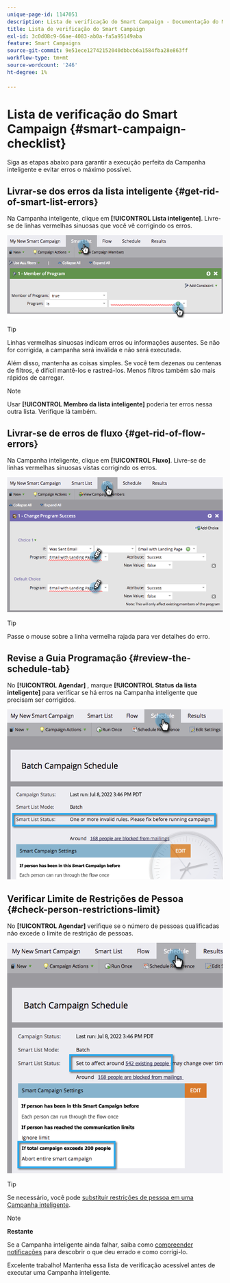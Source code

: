 ```yaml
---
unique-page-id: 1147051
description: Lista de verificação do Smart Campaign - Documentação do Marketo - Documentação do produto
title: Lista de verificação do Smart Campaign
exl-id: 3c0d08c9-66ae-4083-ab0a-fa5a95149aba
feature: Smart Campaigns
source-git-commit: 9e51ece12742152040dbbcb6a1584fba28e863ff
workflow-type: tm+mt
source-wordcount: '246'
ht-degree: 1%

---
```


# Lista de verificação do Smart Campaign {#smart-campaign-checklist}

Siga as etapas abaixo para garantir a execução perfeita da Campanha inteligente e evitar erros o máximo possível.

## Livrar-se dos erros da lista inteligente {#get-rid-of-smart-list-errors}

Na Campanha inteligente, clique em **[!UICONTROL Lista inteligente]**. Livre-se de linhas vermelhas sinuosas que você vê corrigindo os erros.

![](assets/smart-campaign-checklist-1.png)

>[!TIP]
>
>Linhas vermelhas sinuosas indicam erros ou informações ausentes. Se não for corrigida, a campanha será inválida e não será executada.
>
>Além disso, mantenha as coisas simples. Se você tem dezenas ou centenas de filtros, é difícil mantê-los e rastreá-los. Menos filtros também são mais rápidos de carregar.

>[!NOTE]
>
>Usar **[!UICONTROL Membro da lista inteligente]** poderia ter erros nessa outra lista. Verifique lá também.

## Livrar-se de erros de fluxo {#get-rid-of-flow-errors}

Na Campanha inteligente, clique em **[!UICONTROL Fluxo]**. Livre-se de linhas vermelhas sinuosas vistas corrigindo os erros.

![](assets/smart-campaign-checklist-2.png)

>[!TIP]
>
>Passe o mouse sobre a linha vermelha rajada para ver detalhes do erro.

## Revise a Guia Programação {#review-the-schedule-tab}

No **[!UICONTROL Agendar]** , marque **[!UICONTROL Status da lista inteligente]** para verificar se há erros na Campanha inteligente que precisam ser corrigidos.

![](assets/smart-campaign-checklist-3.png)

## Verificar Limite de Restrições de Pessoa {#check-person-restrictions-limit}

No **[!UICONTROL Agendar]** verifique se o número de pessoas qualificadas não excede o limite de restrição de pessoas.

![](assets/smart-campaign-checklist-4.png)

>[!TIP]
>
>Se necessário, você pode [substituir restrições de pessoa em uma Campanha inteligente](/help/marketo/product-docs/core-marketo-concepts/smart-campaigns/using-smart-campaigns/override-person-restrictions-in-a-smart-campaign.md).

>[!NOTE]
>
>**Restante**
>
>Se a Campanha inteligente ainda falhar, saiba como [compreender notificações](/help/marketo/product-docs/core-marketo-concepts/miscellaneous/understanding-notifications.md) para descobrir o que deu errado e como corrigi-lo.

Excelente trabalho! Mantenha essa lista de verificação acessível antes de executar uma Campanha inteligente.
